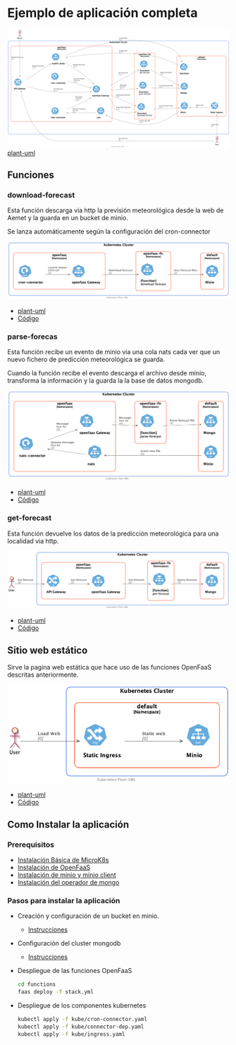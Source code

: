 # Ejemplo de aplicación completa

![Docs](../out/app/docs/uml/full-app/full-app.png)
[plant-uml](docs/uml/full-app.puml)

## Funciones

### download-forecast

Esta función descarga via http la previsión meteorológica desde la web de Aemet y la guarda en un bucket de minio.

Se lanza automáticamente según la configuración del cron-connector

![Docs](../out/app/docs/uml/download-forecast/download-forecast.png)

- [plant-uml](docs/uml/download-forecast.puml)
- [Código](functions/download-forecast)

### parse-forecas

Esta función recibe un evento de minio via una cola nats cada ver que un nuevo fichero de predicción meteorológica se guarda.

Cuando la función recibe el evento descarga el archivo desde minio, transforma la información y la guarda la la base de datos mongodb.

![Docs](../out/app/docs/uml/parse-forecast/parse-forecast.png)

- [plant-uml](docs/uml/parse-forecast.puml)
- [Código](functions/parse-forecastnats)

### get-forecast

Esta función devuelve los datos de la predicción meteorológica para una localidad via http.

![Docs](../out/app/docs/uml/get-forecast/get-forecast.png)

- [plant-uml](docs/uml/get-forecast.puml)
- [Código](functions/get-forecast)

## Sitio web estático

Sirve la pagina web estática que hace uso de las funciones OpenFaaS descritas anteriormente.

![Docs](../out/app/docs/uml/static-site/static-site.png)

- [plant-uml](docs/uml/static-site.puml)
- [Código](faas-forecast)

## Como Instalar la aplicación

### Prerequisitos

- [Instalación Básica de MicroK8s](/Microk8s.md)
- [Instalación de OpenFaaS](/1.faas/OpenFaaS/install.md)
- [Instalación de minio y minio client](/2.GestionArchivos/minio/install.md)
- [Instalación del operador de mongo](/3.BasesDeDatos/perconaMongodb/install.md)

### Pasos para instalar la aplicación

- Creación y configuración de un bucket en minio.
  - [Instrucciones](config-minio.md)
- Configuración del cluster mongodb
  - [Instrucciones](config-mongo.md)
- Despliegue de las funciones OpenFaaS
  
  ```bash
  cd functions
  faas deploy -f stack.yml 
  ```

- Despliegue de los componentes kubernetes

  ```sh
  kubectl apply -f kube/cron-connector.yaml
  kubectl apply -f kube/connector-dep.yaml
  kubectl apply -f kube/ingress.yaml
  ```
